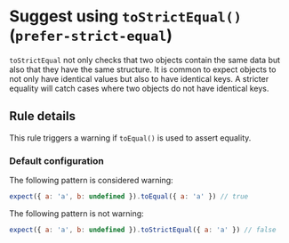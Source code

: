 # Suggest using `toStrictEqual()` (`prefer-strict-equal`)

`toStrictEqual` not only checks that two objects contain the same data but also
that they have the same structure. It is common to expect objects to not only
have identical values but also to have identical keys. A stricter equality will
catch cases where two objects do not have identical keys.

## Rule details

This rule triggers a warning if `toEqual()` is used to assert equality.

### Default configuration

The following pattern is considered warning:

```javascript
expect({ a: 'a', b: undefined }).toEqual({ a: 'a' }) // true
```

The following pattern is not warning:

```javascript
expect({ a: 'a', b: undefined }).toStrictEqual({ a: 'a' }) // false
```
